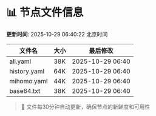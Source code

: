 # 📊 节点文件信息

**更新时间**: 2025-10-29 06:40:22 北京时间

| 文件名 | 大小 | 最后修改 |
|--------|------|----------|
| all.yaml | 38K | 2025-10-29 06:40 |
| history.yaml | 64K | 2025-10-29 06:40 |
| mihomo.yaml | 44K | 2025-10-29 06:40 |
| base64.txt | 38K | 2025-10-29 06:40 |

> 🔄 文件每30分钟自动更新，确保节点的新鲜度和可用性
